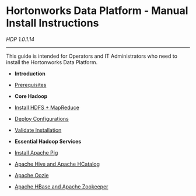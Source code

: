 Hortonworks Data Platform - Manual Install Instructions
=====
*HDP 1.0.1.14*

------

This guide is intended for Operators and IT Administrators who need to install the Hortonworks Data Platform.


* **Introduction**
 * [Prerequisites](./prerequisites.md)

* **Core Hadoop**

 * [Install HDFS + MapReduce](./install-hdfs-mapreduce.md)
 * [Deploy Configurations](./deploy-configs.md)
 * [Validate Installation](./validate-installation.md)

* **Essential Hadoop Services**

 * [Install Apache Pig](./apache-pig.md)
 * [Apache Hive and Apache HCatalog](./apache-hive-hcatalog.md)
 * [Apache Oozie](./apache-oozie.md)
 * [Apache HBase and Apache Zookeeper](./apache-hbase-zookeeper.md)